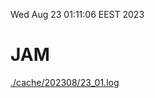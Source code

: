 Wed Aug 23 01:11:06 EEST 2023
# JAM
<a href='./cache/202308/23_01.log'>./cache/202308/23_01.log</a>
